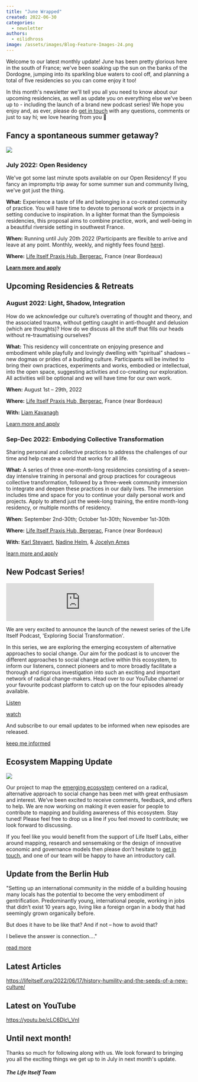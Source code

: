 ```yaml
---
title: "June Wrapped"
created: 2022-06-30
categories: 
  - newsletter
authors: 
  - eilidhross
image: /assets/images/Blog-Feature-Images-24.png
---
```


Welcome to our latest monthly update! June has been pretty glorious here in the south of France; we've been soaking up the sun on the banks of the Dordogne, jumping into its sparkling blue waters to cool off, and planning a total of five residencies so you can come enjoy it too!

In this month's newsletter we'll tell you all you need to know about our upcoming residencies, as well as update you on everything else we've been up to - including the launch of a brand new podcast series! We hope you enjoy and, as ever, please do [get in touch](https://lifeitself.org/contact/) with any questions, comments or just to say hi; we love hearing from you 💛

## Fancy a spontaneous summer getaway?

![](/assets/images/IMG_3391-1024x768.jpg)

### July 2022: Open Residency

We've got some last minute spots available on our Open Residency! If you fancy an impromptu trip away for some summer sun and community living, we've got just the thing.

**What:** Experience a taste of life and belonging in a co-created community of practice. You will have time to devote to personal work or projects in a setting conducive to inspiration. In a lighter format than the Sympoiesis residencies, this proposal aims to combine practice, work, and well-being in a beautiful riverside setting in southwest France.

**When:** Running until July 20th 2022 (Participants are flexible to arrive and leave at any point. Monthly, weekly, and nightly fees found [here](https://lifeitself.org/open-residency/)).

**Where:** [Life Itself Praxis Hub, Bergerac](https://lifeitself.org/hubs/bergerac/), France (near Bordeaux)

[**Learn more and apply**](https://lifeitself.org/open-residency/)

## Upcoming Residencies & Retreats

### August 2022: Light, Shadow, Integration

How do we acknowledge our culture’s overrating of thought and theory, and the associated trauma, without getting caught in anti-thought and delusion (which are thoughts)? How do we discuss all the stuff that fills our heads without re-traumatising ourselves?

**What:** This residency will concentrate on enjoying presence and embodiment while playfully and lovingly dwelling with “spiritual” shadows – new dogmas or prides of a budding culture. Participants will be invited to bring their own practices, experiments and works, embodied or intellectual, into the open space, suggesting activities and co-creating our exploration. All activities will be optional and we will have time for our own work.

**When:** August 1st – 29th, 2022

**Where:** [Life Itself Praxis Hub, Bergerac](https://lifeitself.org/hubs/bergerac/), France (near Bordeaux)

**With:** [Liam Kavanagh](https://lifeitself.org/people/)

[Learn more and apply](https://lifeitself.org/light-shadow-integration/)

### Sep-Dec 2022: Embodying Collective Transformation

Sharing personal and collective practices to address the challenges of our time and help create a world that works for all life.

**What:** A series of three one-month-long residencies consisting of a seven-day intensive training in personal and group practices for courageous collective transformation, followed by a three-week community immersion to integrate and deepen these practices in our daily lives. The immersion includes time and space for you to continue your daily personal work and projects. Apply to attend just the week-long training, the entire month-long residency, or multiple months of residency.

**When:** September 2nd-30th; October 1st-30th; November 1st-30th

**Where:** [Life Itself Praxis Hub, Bergerac](https://lifeitself.org/hubs/bergerac/), France (near Bordeaux)

**With:** [Karl Steyaert](http://www.karlsteyaert.com/), [Nadine Helm](https://www.embracing-life.com/), & [Jocelyn Ames](https://becomingtogether.net/)

[learn more and apply](https://lifeitself.org/embodying-collective-transformation/)

## New Podcast Series!

<iframe src="https://anchor.fm/life-itself/embed/episodes/Exploring-Social-Transformation--Life-Itself-Labs-e1j3h62/a-a7gpq18" height="102px" width="400px" frameborder="0" scrolling="no"></iframe>

We are very excited to announce the launch of the newest series of the Life Itself Podcast, 'Exploring Social Transformation'.

In this series, we are exploring the emerging ecosystem of alternative approaches to social change. Our aim for the podcast is to uncover the different approaches to social change active within this ecosystem, to inform our listeners, connect pioneers and to more broadly facilitate a thorough and rigorous investigation into such an exciting and important network of radical change-makers. Head over to our YouTube channel or your favourite podcast platform to catch up on the four episodes already available.

[Listen](https://anchor.fm/life-itself)

[watch](https://www.youtube.com/channel/UCmBq3VO9w_MLTKD_CHsYN-Q)

And subscribe to our email updates to be informed when new episodes are released.

[keep me informed](https://lifeitself.org/contact/)

## Ecosystem Mapping Update

![](/assets/images/Screenshot-2022-06-09-at-14.51.41-1-1024x531.png)

Our project to map the [emerging ecosystem](https://ecosystem.lifeitself.org/) centered on a radical, alternative approach to social change has been met with great enthusiasm and interest. We’ve been excited to receive comments, feedback, and offers to help. We are now working on making it even easier for people to contribute to mapping and building awareness of this ecosystem. Stay tuned! Please feel free to drop us a line if you feel moved to contribute; we look forward to discussing.

If you feel like you would benefit from the support of Life Itself Labs, either around mapping, research and sensemaking or the design of innovative economic and governance models then please don’t hesitate to [get in touch](https://lifeitself.org/contact/), and one of our team will be happy to have an introductory call.

## Update from the Berlin Hub

"Setting up an international community in the middle of a building housing many locals has the potential to become the very embodiment of gentrification. Predominantly young, international people, working in jobs that didn’t exist 10 years ago, living like a foreign organ in a body that had seemingly grown organically before.

But does it have to be like that? And if not – how to avoid that?

I believe the answer is connection...."

[read more](https://lifeitself.org/2022/06/25/people-and-practice-at-the-berlin-hub/)

## Latest Articles

https://lifeitself.org/2022/06/17/history-humility-and-the-seeds-of-a-new-culture/

## Latest on YouTube

https://youtu.be/cLC6Dlc\_VnI

## Until next month!

Thanks so much for following along with us. We look forward to bringing you all the exciting things we get up to in July in next month's update.

##### The Life Itself Team
